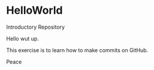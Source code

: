 # HelloWorld
Introductory Repository

Hello wut up.

This exercise is to learn how to make commits on GitHub.

Peace

